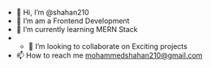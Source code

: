 - 👋 Hi, I’m @shahan210
- 👀 I’m am a Frontend Development
- 🌱 I’m currently learning MERN Stack
- - 💞️ I’m looking to collaborate on Exciting projects
- 📫 How to reach me mohammedshahan210@gmail.com

<!---
shahan210/shahan210 is a ✨ special ✨ repository because its `README.md` (this file) appears on your GitHub profile.
You can click the Preview link to take a look at your changes.
--->
